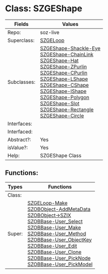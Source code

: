 
# Class:	SZGEShape

| Fields | Values |
| --------- | --------- |
| Repo: | soz-live |
| Superclass: | [SZGELoop](SZGELoop.html) |
| Subclasses: | [SZGEShape-Shackle-Eye](SZGEShape-Shackle-Eye.html) <br> [SZGEShape-ChainLink](SZGEShape-ChainLink.html) <br> [SZGEShape-Hat](SZGEShape-Hat.html) <br> [SZGEShape-ZPurlin](SZGEShape-ZPurlin.html) <br> [SZGEShape-CPurlin](SZGEShape-CPurlin.html) <br> [SZGEShape-LShape](SZGEShape-LShape.html) <br> [SZGEShape-CShape](SZGEShape-CShape.html) <br> [SZGEShape-IShape](SZGEShape-IShape.html) <br> [SZGEShape-Polygon](SZGEShape-Polygon.html) <br> [SZGEShape-Slot](SZGEShape-Slot.html) <br> [SZGEShape-Rectangle](SZGEShape-Rectangle.html) <br> [SZGEShape-Circle](SZGEShape-Circle.html) |
| Interfaces: |  |
| Interfaced: |  |
| Abstract?: | Yes |
| isValue?: | Yes |
| Help: | SZGEShape Class |


## Functions:

| Types | Functions |
| --------- | --------- |
| Class: |  |
| Super: | [SZGELoop-Make](SZGELoop.html) <br> [SZOBObject-AddMetaData](SZOBObject.html) <br> [SZOBObject->SZIX](SZOBObject.html) <br> [SZOBBase-User_Select](SZOBBase.html) <br> [SZOBBase-User_Make](SZOBBase.html) <br> [SZOBBase-User_Method](SZOBBase.html) <br> [SZOBBase-User_ObjectKey](SZOBBase.html) <br> [SZOBBase-User_Edit](SZOBBase.html) <br> [SZOBBase-User_Clone](SZOBBase.html) <br> [SZOBBase-User_PickNode](SZOBBase.html) <br> [SZOBBase-User_PickModel](SZOBBase.html) |


